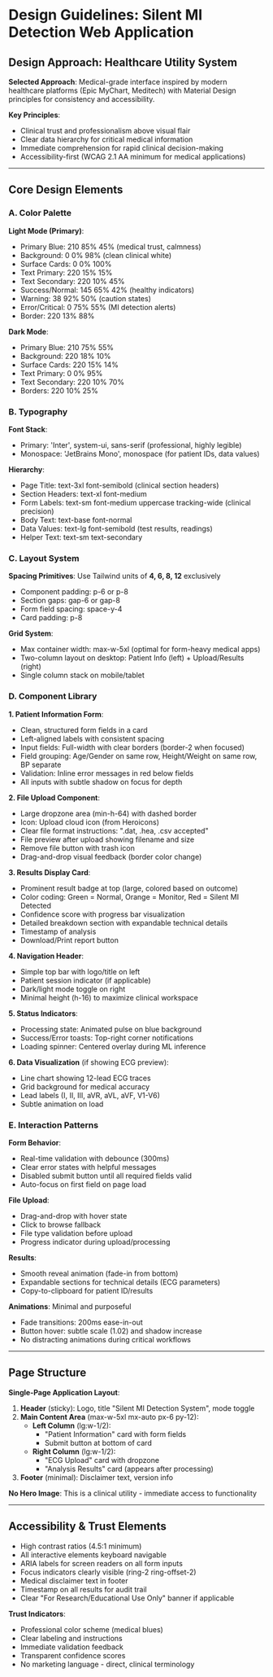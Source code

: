 # Design Guidelines: Silent MI Detection Web Application

## Design Approach: Healthcare Utility System

**Selected Approach**: Medical-grade interface inspired by modern healthcare platforms (Epic MyChart, Meditech) with Material Design principles for consistency and accessibility.

**Key Principles**:
- Clinical trust and professionalism above visual flair
- Clear data hierarchy for critical medical information
- Immediate comprehension for rapid clinical decision-making
- Accessibility-first (WCAG 2.1 AA minimum for medical applications)

---

## Core Design Elements

### A. Color Palette

**Light Mode (Primary)**:
- Primary Blue: 210 85% 45% (medical trust, calmness)
- Background: 0 0% 98% (clean clinical white)
- Surface Cards: 0 0% 100%
- Text Primary: 220 15% 15%
- Text Secondary: 220 10% 45%
- Success/Normal: 145 65% 42% (healthy indicators)
- Warning: 38 92% 50% (caution states)
- Error/Critical: 0 75% 55% (MI detection alerts)
- Border: 220 13% 88%

**Dark Mode**:
- Primary Blue: 210 75% 55%
- Background: 220 18% 10%
- Surface Cards: 220 15% 14%
- Text Primary: 0 0% 95%
- Text Secondary: 220 10% 70%
- Borders: 220 10% 25%

### B. Typography

**Font Stack**: 
- Primary: 'Inter', system-ui, sans-serif (professional, highly legible)
- Monospace: 'JetBrains Mono', monospace (for patient IDs, data values)

**Hierarchy**:
- Page Title: text-3xl font-semibold (clinical section headers)
- Section Headers: text-xl font-medium
- Form Labels: text-sm font-medium uppercase tracking-wide (clinical precision)
- Body Text: text-base font-normal
- Data Values: text-lg font-semibold (test results, readings)
- Helper Text: text-sm text-secondary

### C. Layout System

**Spacing Primitives**: Use Tailwind units of **4, 6, 8, 12** exclusively
- Component padding: p-6 or p-8
- Section gaps: gap-6 or gap-8
- Form field spacing: space-y-4
- Card padding: p-8

**Grid System**:
- Max container width: max-w-5xl (optimal for form-heavy medical apps)
- Two-column layout on desktop: Patient Info (left) + Upload/Results (right)
- Single column stack on mobile/tablet

### D. Component Library

**1. Patient Information Form**:
- Clean, structured form fields in a card
- Left-aligned labels with consistent spacing
- Input fields: Full-width with clear borders (border-2 when focused)
- Field grouping: Age/Gender on same row, Height/Weight on same row, BP separate
- Validation: Inline error messages in red below fields
- All inputs with subtle shadow on focus for depth

**2. File Upload Component**:
- Large dropzone area (min-h-64) with dashed border
- Icon: Upload cloud icon (from Heroicons)
- Clear file format instructions: ".dat, .hea, .csv accepted"
- File preview after upload showing filename and size
- Remove file button with trash icon
- Drag-and-drop visual feedback (border color change)

**3. Results Display Card**:
- Prominent result badge at top (large, colored based on outcome)
- Color coding: Green = Normal, Orange = Monitor, Red = Silent MI Detected
- Confidence score with progress bar visualization
- Detailed breakdown section with expandable technical details
- Timestamp of analysis
- Download/Print report button

**4. Navigation Header**:
- Simple top bar with logo/title on left
- Patient session indicator (if applicable)
- Dark/light mode toggle on right
- Minimal height (h-16) to maximize clinical workspace

**5. Status Indicators**:
- Processing state: Animated pulse on blue background
- Success/Error toasts: Top-right corner notifications
- Loading spinner: Centered overlay during ML inference

**6. Data Visualization** (if showing ECG preview):
- Line chart showing 12-lead ECG traces
- Grid background for medical accuracy
- Lead labels (I, II, III, aVR, aVL, aVF, V1-V6)
- Subtle animation on load

### E. Interaction Patterns

**Form Behavior**:
- Real-time validation with debounce (300ms)
- Clear error states with helpful messages
- Disabled submit button until all required fields valid
- Auto-focus on first field on page load

**File Upload**:
- Drag-and-drop with hover state
- Click to browse fallback
- File type validation before upload
- Progress indicator during upload/processing

**Results**:
- Smooth reveal animation (fade-in from bottom)
- Expandable sections for technical details (ECG parameters)
- Copy-to-clipboard for patient ID/results

**Animations**: Minimal and purposeful
- Fade transitions: 200ms ease-in-out
- Button hover: subtle scale (1.02) and shadow increase
- No distracting animations during critical workflows

---

## Page Structure

**Single-Page Application Layout**:

1. **Header** (sticky): Logo, title "Silent MI Detection System", mode toggle
2. **Main Content Area** (max-w-5xl mx-auto px-6 py-12):
   - **Left Column** (lg:w-1/2):
     - "Patient Information" card with form fields
     - Submit button at bottom of card
   - **Right Column** (lg:w-1/2):
     - "ECG Upload" card with dropzone
     - "Analysis Results" card (appears after processing)
3. **Footer** (minimal): Disclaimer text, version info

**No Hero Image**: This is a clinical utility - immediate access to functionality

---

## Accessibility & Trust Elements

- High contrast ratios (4.5:1 minimum)
- All interactive elements keyboard navigable
- ARIA labels for screen readers on all form inputs
- Focus indicators clearly visible (ring-2 ring-offset-2)
- Medical disclaimer text in footer
- Timestamp on all results for audit trail
- Clear "For Research/Educational Use Only" banner if applicable

**Trust Indicators**:
- Professional color scheme (medical blues)
- Clear labeling and instructions
- Immediate validation feedback
- Transparent confidence scores
- No marketing language - direct, clinical terminology